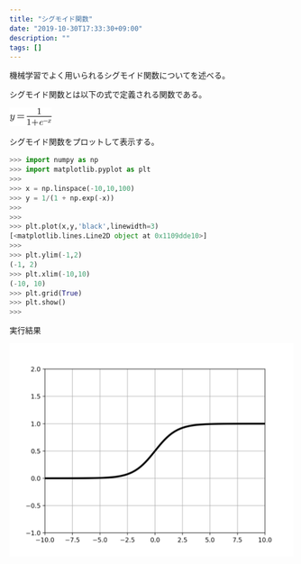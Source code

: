 ```yaml
---
title: "シグモイド関数"
date: "2019-10-30T17:33:30+09:00"
description: ""
tags: []
---
```


機械学習でよく用いられるシグモイド関数についてを述べる。

シグモイド関数とは以下の式で定義される関数である。  

![chart1](./chart1.png)

シグモイド関数をプロットして表示する。

```python
>>> import numpy as np
>>> import matplotlib.pyplot as plt
>>> 
>>> x = np.linspace(-10,10,100)
>>> y = 1/(1 + np.exp(-x))
>>> 
>>> 
>>> plt.plot(x,y,'black',linewidth=3)
[<matplotlib.lines.Line2D object at 0x1109dde10>]
>>> 
>>> plt.ylim(-1,2)
(-1, 2)
>>> plt.xlim(-10,10)
(-10, 10)
>>> plt.grid(True)
>>> plt.show()
>>> 
```

実行結果

![Figure 14](./Figure_14.png)


